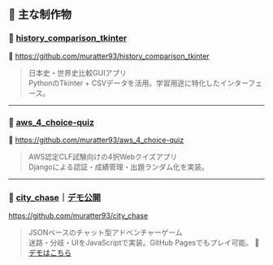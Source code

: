 ## 🌟 主な制作物

### 🧠 [history_comparison_tkinter](https://github.com/muratter93/history_comparison_tkinter)
🔗 https://github.com/muratter93/history_comparison_tkinter
> 日本史・世界史比較GUIアプリ  
PythonのTkinter + CSVデータを活用。学習用途に特化したインターフェース。

---

### 🧩 [aws_4_choice-quiz](https://github.com/muratter93/aws_4_choice-quiz)
🔗 https://github.com/muratter93/aws_4_choice-quiz
> AWS認定CLF試験向けの4択Webクイズアプリ  
Djangoによる認証・成績管理・出題ランダム化を実装。

---

### 🚓 [city_chase](https://github.com/muratter93/city_chase)｜[デモ公開](https://muratter93.github.io/city_chase/)
https://github.com/muratter93/city_chase
> JSONベースのチャット型アドベンチャーゲーム  
迷路・分岐・UIをJavaScriptで実装。GitHub Pagesでもプレイ可能。
> 🚀 [デモはこちら](https://muratter93.github.io/city_chase/)  
